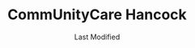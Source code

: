 ---
layout: location-page
date: Last Modified
description: "Local COVID-19 testing is available at CommUnityCare Hancock in Austin, Texas, USA."
permalink: "locations/texas/austin/communitycare-hancock/"
tags:
  - locations
  - texas
title: CommUnityCare Hancock
state: Texas
stateAbbr: TX
hood: "Austin"
address: "1000 E 41st Street Ste: 925"
city: "Austin"
zip: "78751"
mapUrl: "http://maps.apple.com/?q=CommUnityCare+Hancock&address=1000+E+41st+Street+Ste+925,Austin,Texas,78751"
locationType: Drive-thru
phone: "512-978-8775"
website: "undefined"
onlineBooking: undefined
closed: undefined
closedUpdate: April 16th, 2020
notes: "Requires phone screen. Limited test kits available."
days: Weekdays
hours: 8AM-4PM
altDays: Saturdays
altHours: 9AM-1PM
ctaMessage: Call 512-978-8775
ctaUrl: "tel:512-978-8775"
---